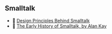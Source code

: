 ## Smalltalk

* :scroll: [Design Principles Behind Smalltalk](Design-Principles-Behind-Smalltalk.pdf)
* :scroll: [The Early History of Smalltalk, by Alan Kay](The-Early-History-Of-Smalltalk.pdf)